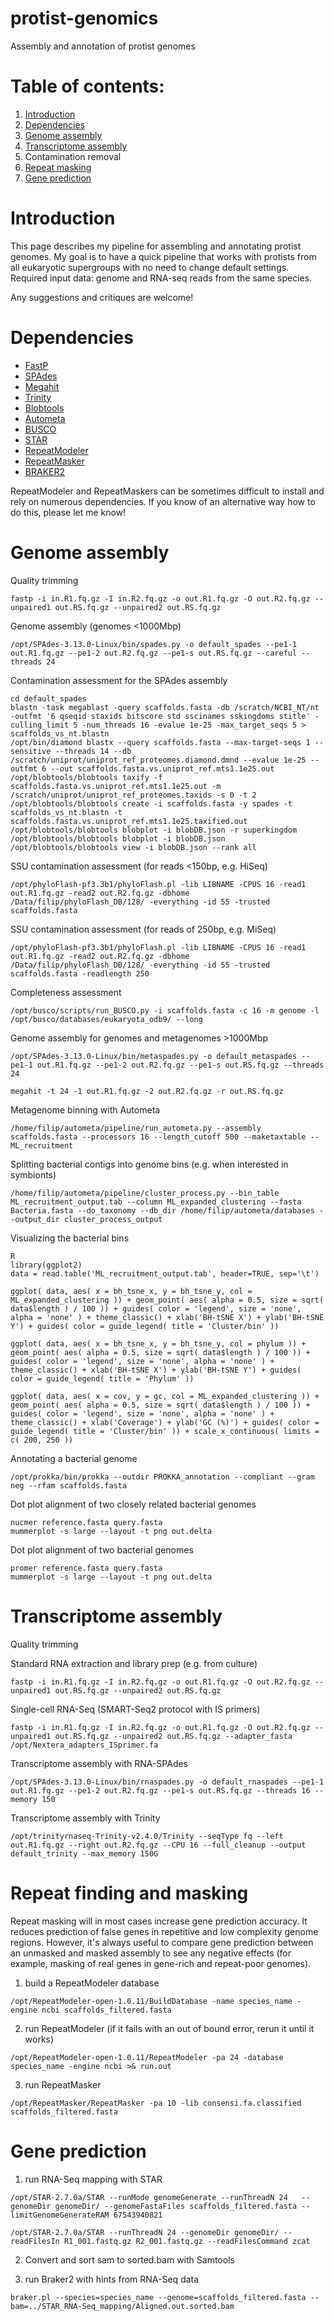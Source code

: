 # protist-genomics
Assembly and annotation of protist genomes

# Table of contents:

1. [Introduction](#introduction)
2. [Dependencies](#dependencies)
3. [Genome assembly](#genome-assembly)
4. [Transcriptome assembly](#transcriptome-assembly)
5. Contamination removal
6. [Repeat masking](#repeat-finding-and-masking)
7. [Gene prediction](#gene-prediction)


# Introduction

This page describes my pipeline for assembling and annotating protist genomes. My goal is to have a quick pipeline that works with protists from all eukaryotic supergroups with no need to change default settings. Required input data: genome and RNA-seq reads from the same species.

Any suggestions and critiques are welcome!

# Dependencies

- [FastP](https://github.com/OpenGene/fastp)
- [SPAdes](http://cab.spbu.ru/software/spades)
- [Megahit](https://github.com/voutcn/megahit)
- [Trinity](https://github.com/trinityrnaseq/trinityrnaseq/wiki)
- [Blobtools](https://blobtools.readme.io/docs)
- [Autometa](https://bitbucket.org/jason_c_kwan/autometa)
- [BUSCO](https://busco.ezlab.org/)
- [STAR](https://github.com/alexdobin/STAR)
- [RepeatModeler](http://www.repeatmasker.org/RepeatModeler/)
- [RepeatMasker](http://www.repeatmasker.org/)
- [BRAKER2](https://github.com/Gaius-Augustus/BRAKER)

RepeatModeler and RepeatMaskers can be sometimes difficult to install and rely on numerous dependencies. If you know of an alternative way how to do this, please let me know!

# Genome assembly

Quality trimming

```
fastp -i in.R1.fq.gz -I in.R2.fq.gz -o out.R1.fq.gz -O out.R2.fq.gz --unpaired1 out.RS.fq.gz --unpaired2 out.RS.fq.gz
```
Genome assembly (genomes <1000Mbp)
```
/opt/SPAdes-3.13.0-Linux/bin/spades.py -o default_spades --pe1-1 out.R1.fq.gz --pe1-2 out.R2.fq.gz --pe1-s out.RS.fq.gz --careful --threads 24
```
Contamination assessment for the SPAdes assembly
```
cd default_spades
blastn -task megablast -query scaffolds.fasta -db /scratch/NCBI_NT/nt -outfmt '6 qseqid staxids bitscore std sscinames sskingdoms stitle' -culling_limit 5 -num_threads 16 -evalue 1e-25 -max_target_seqs 5 > scaffolds_vs_nt.blastn
/opt/bin/diamond blastx --query scaffolds.fasta --max-target-seqs 1 --sensitive --threads 14 --db /scratch/uniprot/uniprot_ref_proteomes.diamond.dmnd --evalue 1e-25 --outfmt 6 --out scaffolds.fasta.vs.uniprot_ref.mts1.1e25.out
/opt/blobtools/blobtools taxify -f scaffolds.fasta.vs.uniprot_ref.mts1.1e25.out -m /scratch/uniprot/uniprot_ref_proteomes.taxids -s 0 -t 2 
/opt/blobtools/blobtools create -i scaffolds.fasta -y spades -t scaffolds_vs_nt.blastn -t scaffolds.fasta.vs.uniprot_ref.mts1.1e25.taxified.out
/opt/blobtools/blobtools blobplot -i blobDB.json -r superkingdom
/opt/blobtools/blobtools blobplot -i blobDB.json
/opt/blobtools/blobtools view -i blobDB.json --rank all
```
SSU contamination assessment (for reads <150bp, e.g. HiSeq)
```
/opt/phyloFlash-pf3.3b1/phyloFlash.pl -lib LIBNAME -CPUS 16 -read1 out.R1.fq.gz -read2 out.R2.fq.gz -dbhome /Data/filip/phyloFlash_DB/128/ -everything -id 55 -trusted scaffolds.fasta
```
SSU contamination assessment (for reads of 250bp, e.g. MiSeq)
```
/opt/phyloFlash-pf3.3b1/phyloFlash.pl -lib LIBNAME -CPUS 16 -read1 out.R1.fq.gz -read2 out.R2.fq.gz -dbhome /Data/filip/phyloFlash_DB/128/ -everything -id 55 -trusted scaffolds.fasta -readlength 250
```
Completeness assessment
```
/opt/busco/scripts/run_BUSCO.py -i scaffolds.fasta -c 16 -m genome -l /opt/busco/databases/eukaryota_odb9/ --long
```
Genome assembly for genomes and metagenomes >1000Mbp

```
/opt/SPAdes-3.13.0-Linux/bin/metaspades.py -o default_metaspades --pe1-1 out.R1.fq.gz --pe1-2 out.R2.fq.gz --pe1-s out.RS.fq.gz --threads 24
```
```
megahit -t 24 -1 out.R1.fq.gz -2 out.R2.fq.gz -r out.RS.fq.gz
```
Metagenome binning with Autometa

```
/home/filip/autometa/pipeline/run_autometa.py --assembly scaffolds.fasta --processors 16 --length_cutoff 500 --maketaxtable --ML_recruitment
```

Splitting bacterial contigs into genome bins (e.g. when interested in symbionts)

```
/home/filip/autometa/pipeline/cluster_process.py --bin_table ML_recruitment_output.tab --column ML_expanded_clustering --fasta Bacteria.fasta --do_taxonomy --db_dir /home/filip/autometa/databases --output_dir cluster_process_output
```
Visualizing the bacterial bins

```
R
library(ggplot2)
data = read.table('ML_recruitment_output.tab', header=TRUE, sep='\t')

```
```
ggplot( data, aes( x = bh_tsne_x, y = bh_tsne_y, col = ML_expanded_clustering )) + geom_point( aes( alpha = 0.5, size = sqrt( data$length ) / 100 )) + guides( color = 'legend', size = 'none', alpha = 'none' ) + theme_classic() + xlab('BH-tSNE X') + ylab('BH-tSNE Y') + guides( color = guide_legend( title = 'Cluster/bin' ))
```
```
ggplot( data, aes( x = bh_tsne_x, y = bh_tsne_y, col = phylum )) + geom_point( aes( alpha = 0.5, size = sqrt( data$length ) / 100 )) + guides( color = 'legend', size = 'none', alpha = 'none' ) + theme_classic() + xlab('BH-tSNE X') + ylab('BH-tSNE Y') + guides( color = guide_legend( title = 'Phylum' ))
```
```
ggplot( data, aes( x = cov, y = gc, col = ML_expanded_clustering )) + geom_point( aes( alpha = 0.5, size = sqrt( data$length ) / 100 )) + guides( color = 'legend', size = 'none', alpha = 'none' ) + theme_classic() + xlab('Coverage') + ylab('GC (%)') + guides( color = guide_legend( title = 'Cluster/bin' )) + scale_x_continuous( limits = c( 200, 250 ))
```

Annotating a bacterial genome
```
/opt/prokka/bin/prokka --outdir PROKKA_annotation --compliant --gram neg --rfam scaffolds.fasta
```

Dot plot alignment of two closely related bacterial genomes
```
nucmer reference.fasta query.fasta
mummerplot -s large --layout -t png out.delta
```
Dot plot alignment of two bacterial genomes
```
promer reference.fasta query.fasta
mummerplot -s large --layout -t png out.delta
```


# Transcriptome assembly

Quality trimming

Standard RNA extraction and library prep (e.g. from culture)

```
fastp -i in.R1.fq.gz -I in.R2.fq.gz -o out.R1.fq.gz -O out.R2.fq.gz --unpaired1 out.RS.fq.gz --unpaired2 out.RS.fq.gz
```

Single-cell RNA-Seq (SMART-Seq2 protocol with IS primers)

```
fastp -i in.R1.fq.gz -I in.R2.fq.gz -o out.R1.fq.gz -O out.R2.fq.gz --unpaired1 out.RS.fq.gz --unpaired2 out.RS.fq.gz --adapter_fasta /opt/Nextera_adapters_ISprimer.fa
```
Transcriptome assembly with RNA-SPAdes
```
/opt/SPAdes-3.13.0-Linux/bin/rnaspades.py -o default_rnaspades --pe1-1 out.R1.fq.gz --pe1-2 out.R2.fq.gz --pe1-s out.RS.fq.gz --threads 16 --memory 150
```
Transcriptome assembly with Trinity
```
/opt/trinityrnaseq-Trinity-v2.4.0/Trinity --seqType fq --left out.R1.fq.gz --right out.R2.fq.gz --CPU 16 --full_cleanup --output default_trinity --max_memory 150G
```

# Repeat finding and masking

Repeat masking will in most cases increase gene prediction accuracy. It reduces prediction of false genes in repetitive and low complexity genome regions. However, it's always useful to compare gene prediction between an unmasked and masked assembly to see any negative effects (for example, masking of real genes in gene-rich and repeat-poor genomes).

1) build a RepeatModeler database
```
/opt/RepeatModeler-open-1.0.11/BuildDatabase -name species_name -engine ncbi scaffolds_filtered.fasta
```
2) run RepeatModeler (if it fails with an out of bound error, rerun it until it works)
```
/opt/RepeatModeler-open-1.0.11/RepeatModeler -pa 24 -database species_name -engine ncbi >& run.out
```
3) run RepeatMasker
```
/opt/RepeatMasker/RepeatMasker -pa 10 -lib consensi.fa.classified scaffolds_filtered.fasta
```
# Gene prediction
1) run RNA-Seq mapping with STAR
```
/opt/STAR-2.7.0a/STAR --runMode genomeGenerate --runThreadN 24   --genomeDir genomeDir/ --genomeFastaFiles scaffolds_filtered.fasta --limitGenomeGenerateRAM 67543940821

/opt/STAR-2.7.0a/STAR --runThreadN 24 --genomeDir genomeDir/ --readFilesIn R1_001.fastq.gz R2_001.fastq.gz --readFilesCommand zcat
```
2) Convert and sort sam to sorted.bam with Samtools

3) run Braker2 with hints from RNA-Seq data
```
braker.pl --species=species_name --genome=scaffolds_filtered.fasta --bam=../STAR_RNA-Seq_mapping/Aligned.out.sorted.bam
```
